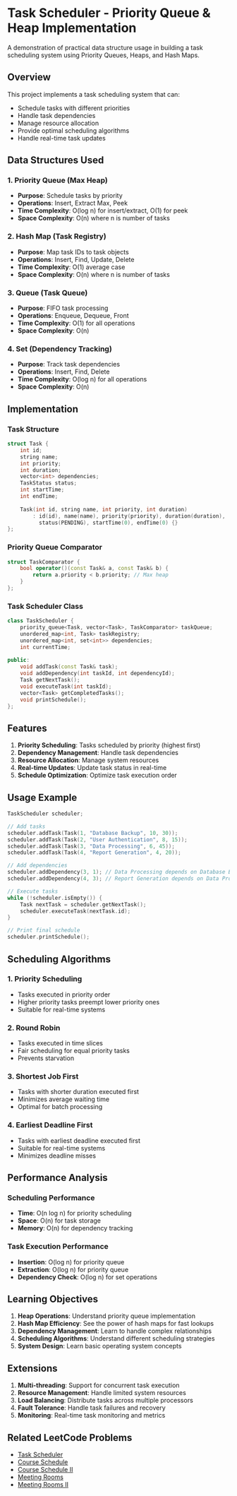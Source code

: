 # Task Scheduler - Priority Queue & Heap Implementation

A demonstration of practical data structure usage in building a task scheduling system using Priority Queues, Heaps, and Hash Maps.

## Overview

This project implements a task scheduling system that can:
- Schedule tasks with different priorities
- Handle task dependencies
- Manage resource allocation
- Provide optimal scheduling algorithms
- Handle real-time task updates

## Data Structures Used

### 1. Priority Queue (Max Heap)
- **Purpose**: Schedule tasks by priority
- **Operations**: Insert, Extract Max, Peek
- **Time Complexity**: O(log n) for insert/extract, O(1) for peek
- **Space Complexity**: O(n) where n is number of tasks

### 2. Hash Map (Task Registry)
- **Purpose**: Map task IDs to task objects
- **Operations**: Insert, Find, Update, Delete
- **Time Complexity**: O(1) average case
- **Space Complexity**: O(n) where n is number of tasks

### 3. Queue (Task Queue)
- **Purpose**: FIFO task processing
- **Operations**: Enqueue, Dequeue, Front
- **Time Complexity**: O(1) for all operations
- **Space Complexity**: O(n)

### 4. Set (Dependency Tracking)
- **Purpose**: Track task dependencies
- **Operations**: Insert, Find, Delete
- **Time Complexity**: O(log n) for all operations
- **Space Complexity**: O(n)

## Implementation

### Task Structure
```cpp
struct Task {
    int id;
    string name;
    int priority;
    int duration;
    vector<int> dependencies;
    TaskStatus status;
    int startTime;
    int endTime;
    
    Task(int id, string name, int priority, int duration) 
        : id(id), name(name), priority(priority), duration(duration), 
          status(PENDING), startTime(0), endTime(0) {}
};
```

### Priority Queue Comparator
```cpp
struct TaskComparator {
    bool operator()(const Task& a, const Task& b) {
        return a.priority < b.priority; // Max heap
    }
};
```

### Task Scheduler Class
```cpp
class TaskScheduler {
    priority_queue<Task, vector<Task>, TaskComparator> taskQueue;
    unordered_map<int, Task> taskRegistry;
    unordered_map<int, set<int>> dependencies;
    int currentTime;
    
public:
    void addTask(const Task& task);
    void addDependency(int taskId, int dependencyId);
    Task getNextTask();
    void executeTask(int taskId);
    vector<Task> getCompletedTasks();
    void printSchedule();
};
```

## Features

1. **Priority Scheduling**: Tasks scheduled by priority (highest first)
2. **Dependency Management**: Handle task dependencies
3. **Resource Allocation**: Manage system resources
4. **Real-time Updates**: Update task status in real-time
5. **Schedule Optimization**: Optimize task execution order

## Usage Example

```cpp
TaskScheduler scheduler;

// Add tasks
scheduler.addTask(Task(1, "Database Backup", 10, 30));
scheduler.addTask(Task(2, "User Authentication", 8, 15));
scheduler.addTask(Task(3, "Data Processing", 6, 45));
scheduler.addTask(Task(4, "Report Generation", 4, 20));

// Add dependencies
scheduler.addDependency(3, 1); // Data Processing depends on Database Backup
scheduler.addDependency(4, 3); // Report Generation depends on Data Processing

// Execute tasks
while (!scheduler.isEmpty()) {
    Task nextTask = scheduler.getNextTask();
    scheduler.executeTask(nextTask.id);
}

// Print final schedule
scheduler.printSchedule();
```

## Scheduling Algorithms

### 1. Priority Scheduling
- Tasks executed in priority order
- Higher priority tasks preempt lower priority ones
- Suitable for real-time systems

### 2. Round Robin
- Tasks executed in time slices
- Fair scheduling for equal priority tasks
- Prevents starvation

### 3. Shortest Job First
- Tasks with shorter duration executed first
- Minimizes average waiting time
- Optimal for batch processing

### 4. Earliest Deadline First
- Tasks with earliest deadline executed first
- Suitable for real-time systems
- Minimizes deadline misses

## Performance Analysis

### Scheduling Performance
- **Time**: O(n log n) for priority scheduling
- **Space**: O(n) for task storage
- **Memory**: O(n) for dependency tracking

### Task Execution Performance
- **Insertion**: O(log n) for priority queue
- **Extraction**: O(log n) for priority queue
- **Dependency Check**: O(log n) for set operations

## Learning Objectives

1. **Heap Operations**: Understand priority queue implementation
2. **Hash Map Efficiency**: See the power of hash maps for fast lookups
3. **Dependency Management**: Learn to handle complex relationships
4. **Scheduling Algorithms**: Understand different scheduling strategies
5. **System Design**: Learn basic operating system concepts

## Extensions

1. **Multi-threading**: Support for concurrent task execution
2. **Resource Management**: Handle limited system resources
3. **Load Balancing**: Distribute tasks across multiple processors
4. **Fault Tolerance**: Handle task failures and recovery
5. **Monitoring**: Real-time task monitoring and metrics

## Related LeetCode Problems

- [Task Scheduler](https://leetcode.com/problems/task-scheduler/)
- [Course Schedule](https://leetcode.com/problems/course-schedule/)
- [Course Schedule II](https://leetcode.com/problems/course-schedule-ii/)
- [Meeting Rooms](https://leetcode.com/problems/meeting-rooms/)
- [Meeting Rooms II](https://leetcode.com/problems/meeting-rooms-ii/)
